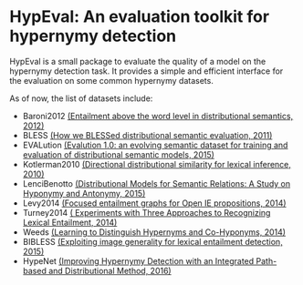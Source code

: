 # HypEval: An evaluation toolkit for hypernymy detection

HypEval is a small package to evaluate the quality of a model on the hypernymy detection task.
It provides a simple and efficient interface for the evaluation on some common hypernymy datasets.

As of now, the list of datasets include:
- Baroni2012 [(Entailment above the word level in distributional semantics, 2012)](https://dl.acm.org/citation.cfm?id=2380822)
- BLESS [(How we BLESSed distributional semantic evaluation, 2011)](https://dl.acm.org/citation.cfm?id=2140491)
- EVALution [(Evalution 1.0: an evolving semantic dataset for training and evaluation of distributional semantic models, 2015)](https://www.aclweb.org/anthology/W15-4208)
- Kotlerman2010 [(Directional distributional similarity for lexical inference, 2010)](https://dl.acm.org/citation.cfm?id=1897650)
- LenciBenotto [(Distributional Models for Semantic Relations: A Study on Hyponymy and Antonymy, 2015)](https://books.google.ch/books/about/Distributional_Models_for_Semantic_Relat.html?id=J-aAnQAACAAJ&redir_esc=y)
- Levy2014 [(Focused entailment graphs for Open IE propositions, 2014)](http://www.aclweb.org/anthology/W14-1610)
- Turney2014 [(
Experiments with Three Approaches to Recognizing Lexical Entailment, 2014)](https://arxiv.org/abs/1401.8269)
- Weeds [(Learning to Distinguish Hypernyms and Co-Hyponyms, 2014)](http://www.aclweb.org/anthology/C14-1212)
- BIBLESS [(Exploiting image generality for lexical entailment detection, 2015)](https://aclanthology.coli.uni-saarland.de/papers/P15-2020/p15-2020)
- HypeNet [(Improving Hypernymy Detection with an Integrated Path-based and Distributional Method, 2016)](http://aclweb.org/anthology/P16-1226)
